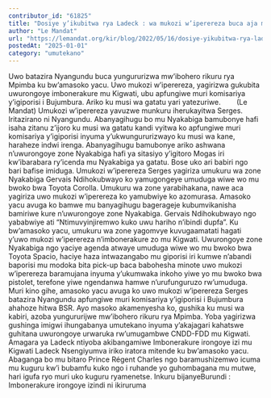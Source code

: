 ```yaml
---
contributor_id: "61825"
title: "Dosiye y’ikubitwa rya Ladeck : wa mukozi w’iperereza buca aja mu Mpimba?"
author: "Le Mandat"
url: "https://lemandat.org/kir/blog/2022/05/16/dosiye-yikubitwa-rya-ladeck-wa-mukozi-wiperereza-buca-aja-mu-mpimba/"
postedAt: "2025-01-01"
category: "umutekano"
---
```


Uwo batazira Nyangundu buca yungururizwa mw’ibohero rikuru rya Mpimba ku bw’amasoko yacu. Uwo mukozi w’iperereza, yagirizwa gukubita uwurongoye imbonerakure mu Kigwati, ubu apfungiwe muri komisariya y’igiporisi i Bujumbura. Ariko ku musi wa gatatu yari yatezuriwe.        (Le Mandat)
Umukozi w’iperereza yavuzwe munkuru iherukayitwa Serges. Iritazirano ni Nyangundu. Abanyagihugu bo mu Nyakabiga bamubonye hafi isaha zitanu z’ijoro ku musi wa gatatu kandi vyitwa ko apfungiwe muri komisariya y’igiporisi inyuma y’ukwungururizwayo ku musi wa kane, haraheze indwi irenga. Abanyagihugu bamubonye ariko ashwana n’uwurongoye zone Nyakabiga hafi ya sitasiyo y’igitoro Mogas iri kw’ibarabara ry’icenda mu Nyakabiga ya gatatu. Bose uko ari babiri ngo bari bafise imiduga. Umukozi w’iperereza Serges yagiriza umukuru wa zone Nyakabiga Gervais Ndihokubwayo ko yamugongeye umuduga wiwe wo mu bwoko bwa Toyota Corolla. Umukuru wa zone yarabihakana, nawe aca yagiriza uwo mukozi w’iperereza ko yamubwiye ko azomurasa. Amasoko yacu avuga ko bamwe mu banyagihugu bagerageje kubumvikanisha bamiriwe kure n’uwurongoye zone Nyakabiga. Gervais Ndihokubwayo ngo yababwiye ati “Ntimuvyinjiremwo kuko uwu hariho n’ibindi dupfa”. Ku bw’amasoko yacu, umukuru wa zone yagomvye kuvugaamatati hagati y’uwo mukozi w’iperereza n’imbonerakure zo mu Kigwati. Uwurongoye zone Nyakabiga ngo yaciye agenda atwaye umuduga wiwe wo mu bwoko bwa Toyota Spacio, haciye haza intwazangabo mu giporisi iri kumwe n’abandi baporisi mu modoka bita pick-up baca babohesha minote uwo mukozi w’iperereza baramujana inyuma y’ukumwaka inkoho yiwe yo mu bwoko bwa pistolet, terefone yiwe ngendanwa hamwe n’urufunguruzo rw’umuduga. Muri kino gihe, amasoko yacu avuga ko uwo mukozi w’iperereza Serges batazira Nyangundu apfungiwe muri komisariya y’igiporisi i Bujumbura ahahoze hitwa BSR. Ayo masoko akamenyesha ko, gushika ku musi wa kabiri, azoba yungururijwe mw’ibohero rikuru rya Mpimba. Yoba yagirizwa gushinga imigwi ihungabanya umutekano inyuma y’akajagari kahatswe guhitana uwurongoye urwaruka rw’umugambwe CNDD-FDD mu Kigwati.
Amagara ya Ladeck ntiyoba akibangamiwe
Imbonerakure irongoye izi mu Kigwati Ladeck Nsengiyumva iriko iratora mitende ku bw’amasoko yacu. Abaganga bo mu bitaro Prince Régent Charles ngo baramushizemwo icuma mu kuguru kw’i bubamfu kuko ngo i ruhande yo guhombagana mu mutwe, hari igufa ryo muri uko kuguru ryamenetse.
Inkuru bijanyeBurundi : Imbonerakure irongoye izindi ni ikiruruma
